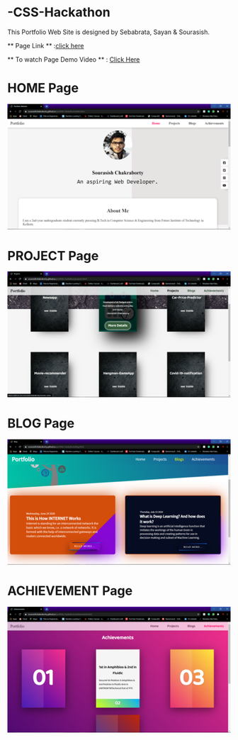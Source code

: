 # -CSS-Hackathon
This Portfolio Web Site is designed by Sebabrata, Sayan & Sourasish.


 ** Page Link ** :[click here](https://seba-16.github.io/CSS-Hackathon/)
 
 ** To watch Page Demo Video ** : [Click Here](https://youtu.be/2RBDIFfLJ2Q)

# HOME Page
![](redme/S0.png)





# PROJECT Page
![](redme/S1.png)


# BLOG Page
![](redme/S2.png)




# ACHIEVEMENT Page
![](redme/S3.png)
